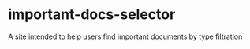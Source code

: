 # important-docs-selector
A site intended to help users find important documents by type filtration
